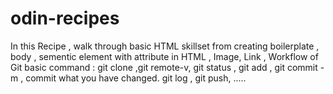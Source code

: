 # odin-recipes
In this Recipe , walk through basic HTML skillset from creating boilerplate , body , sementic element with attribute in HTML , Image, Link , 
Workflow of Git basic command : git clone ,git remote-v, git status , git add , git commit -m , commit what you have changed. git log , git push, .....